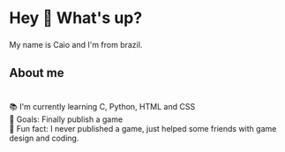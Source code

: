 <h1 align="left">Hey 👋 What's up?</h1>

###

<p align="left">My name is Caio and I'm from brazil.</p>

###

<h2 align="left">About me</h2>

###

<p align="left"> <br>📚 I'm currently learning C, Python, HTML and CSS <br>🎯 Goals: Finally publish a game <br>🎲 Fun fact: I never published a game, just helped some friends with game design and coding.</p>

